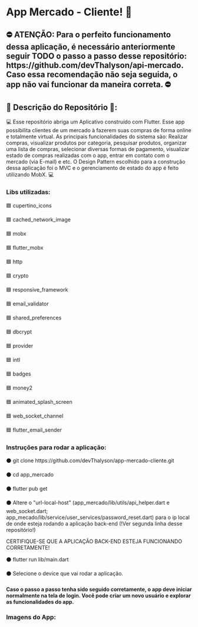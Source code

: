 <h1>App Mercado - Cliente! 💙</h1>

<h2>⛔ ATENÇÃO: Para o perfeito funcionamento dessa aplicação, é necessário anteriormente seguir TODO o passo a passo desse repositório: https://github.com/devThalyson/api-mercado. Caso essa recomendação não seja seguida, o app não vai funcionar da maneira correta. ⛔</h2>

<h2>📢 Descrição do Repositório 📢: </h2>
<p>💻 Esse repositório abriga um Aplicativo construído com Flutter. Esse app possibilita clientes de um mercado à fazerem suas compras de forma online e totalmente virtual. As principais funcionalidades do sistema são: Realizar compras, visualizar produtos por categoria, pesquisar produtos, organizar uma lista de compras, selecionar diversas formas de pagamento, visualizar estado de compras realizadas com o app, entrar em contato com o mercado (via E-mail) e etc. O Design Pattern escolhido para a construção dessa aplicação foi o MVC e o gerenciamento de estado do app é feito utilizando MobX. 💻</p>

<h3>Libs utilizadas: </h3>
  <p>🟦 cupertino_icons</p>
  <p>🟦 cached_network_image</p>
  <p>🟦 mobx</p>
  <p>🟦 flutter_mobx</p>
  <p>🟦 http</p>
  <p>🟦 crypto</p>
  <p>🟦 responsive_framework</p>
  <p>🟦 email_validator</p>
  <p>🟦 shared_preferences</p>
  <p>🟦 dbcrypt</p>
  <p>🟦 provider</p>
  <p>🟦 intl</p>
  <p>🟦 badges</p>
  <p>🟦 money2</p>
  <p>🟦 animated_splash_screen</p>
  <p>🟦 web_socket_channel</p>
  <p>🟦 flutter_email_sender</p>
  
 <h3>Instruções para rodar a aplicação: </h3>
  <p>⚫ git clone https://github.com/devThalyson/app-mercado-cliente.git</p>
  <p>⚫ cd app_mercado</p>
  <p>⚫ flutter pub get</p>
  <p>⚫ Altere o "url-local-host" (app_mercado/lib/utils/api_helper.dart e web_socket.dart; app_mecado/lib/service/user_services/password_reset.dart) para o ip local de onde     esteja rodando a aplicação back-end (!Ver segunda linha desse repositório!)</p>
  <p>CERTIFIQUE-SE QUE A APLICAÇÃO BACK-END ESTEJA FUNCIONANDO CORRETAMENTE!</p>
  <p>⚫ flutter run lib/main.dart</p>
  <p>⚫ Selecione o device que vai rodar a aplicação.</p>
  
  <h4>Caso o passo a passo tenha sido seguido corretamente, o app deve iniciar normalmente na tela de login. Você pode criar um novo usuário e explorar as funcionalidades do       app.
  
 <h3>Imagens do App: </h3>
